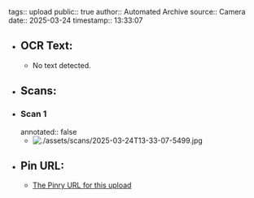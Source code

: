 tags:: upload
public:: true
author:: Automated Archive
source:: Camera
date:: 2025-03-24
timestamp:: 13:33:07

- ## OCR Text:
	- No text detected.
- ## Scans:
- ### Scan 1
  annotated:: false
	- ![./assets/scans/2025-03-24T13-33-07-5499.jpg](./assets/scans/2025-03-24T13-33-07-5499.jpg)
- ## Pin URL:
	- [The Pinry URL for this upload](https://pinry.petau.net/pins/244/)